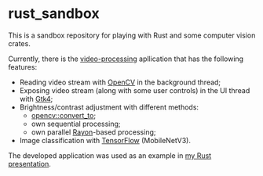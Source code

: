 # rust_sandbox

This is a sandbox repository for playing with Rust and some computer vision crates.

Currently, there is the [video-processing](video-processing) apllication that has the following features:
* Reading video stream with [OpenCV](https://github.com/twistedfall/opencv-rust) in the background thread;
* Exposing video stream (along with some user controls) in the UI thread with [Gtk4](https://github.com/gtk-rs/gtk4-rs);
* Brightness/contrast adjustment with different methods:
    * [opencv::convert_to](https://docs.rs/opencv/latest/opencv/core/struct.Mat.html#method.convert_to);
    * own sequential processing;
    * own parallel [Rayon](https://github.com/rayon-rs/rayon)-based processing;
* Image classification with [TensorFlow](https://github.com/tensorflow/rust) (MobileNetV3).

The developed application was used as an example in [my Rust presentation](https://youtu.be/S8oUsWn2aec).



 
